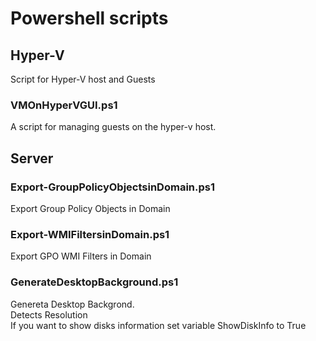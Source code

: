# Powershell scripts

## Hyper-V
Script for Hyper-V host and Guests

### VMOnHyperVGUI.ps1
A script for managing guests on the hyper-v host.

## Server

### Export-GroupPolicyObjectsinDomain.ps1
Export Group Policy Objects in Domain

### Export-WMIFiltersinDomain.ps1
Export GPO WMI Filters in Domain 

### GenerateDesktopBackground.ps1
Genereta Desktop Backgrond.  
Detects Resolution  
If you want to show disks information set variable ShowDiskInfo to True
